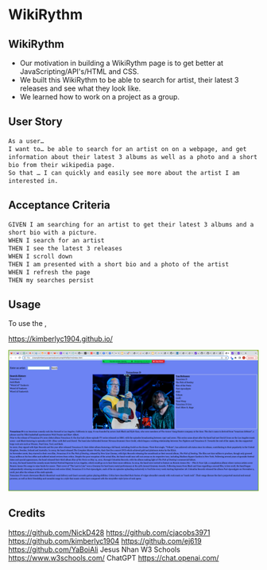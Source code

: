 # WikiRythm

## WikiRythm

- Our motivation in building a WikiRythm page is to get better at JavaScripting/API's/HTML and CSS.
- We built this WikiRythm to be able to search for artist, their latest 3 releases and see what they look like.
- We learned how to work on a project as a group.

## User Story
```
As a user…
I want to… be able to search for an artist on on a webpage, and get information about their latest 3 albums as well as a photo and a short bio from their wikipedia page.
So that … I can quickly and easily see more about the artist I am interested in.
```

## Acceptance Criteria

```
GIVEN I am searching for an artist to get their latest 3 albums and a short bio with a picture.
WHEN I search for an artist
THEN I see the latest 3 releases 
WHEN I scroll down
THEN I am presented with a short bio and a photo of the artist
WHEN I refresh the page
THEN my searches persist
```

## Usage

To use the , 

https://kimberlyc1904.github.io/

![screenshot](assets/images/ScreenShot.png)

## Credits

https://github.com/NickD428
https://github.com/cjacobs3971
https://github.com/kimberlyc1904
https://github.com/ej619
https://github.com/YaBoiAli
Jesus
Nhan
W3 Schools https://www.w3schools.com/
ChatGPT https://chat.openai.com/
